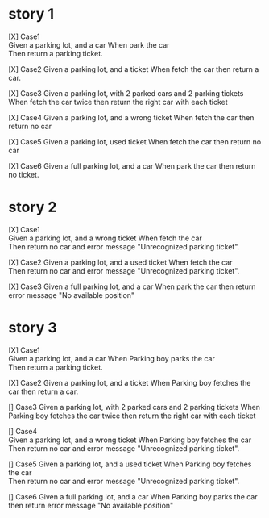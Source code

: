 # story 1
[X] Case1  
Given a parking lot, and a car 
When park the car  
Then return a parking ticket.

[X] Case2
Given a parking lot, and a ticket
When fetch the car
then return a car.

[X] Case3
Given a parking lot, with 2 parked cars and 2 parking tickets
When fetch the car twice
then return the right car with each ticket

[X] Case4
Given a parking lot, and a wrong ticket
When fetch the car
then return no car

[X] Case5
Given a parking lot, used ticket
When fetch the car
then return no car

[X] Case6
Given a full parking lot, and a car
When park the car
then return no ticket.


# story 2
[X] Case1  
Given a parking lot, and a wrong ticket
When fetch the car  
Then return no car and error message "Unrecognized parking ticket".

[X] Case2 
Given a parking lot, and a used ticket
When fetch the car  
Then return no car and error message "Unrecognized parking ticket".

[X] Case3
Given a full parking lot, and a car
When park the car
then return error message "No available position"


# story 3
[X] Case1  
Given a parking lot, and a car
When Parking boy parks the car  
Then return a parking ticket.

[X] Case2
Given a parking lot, and a ticket
When Parking boy fetches the car
then return a car.

[] Case3
Given a parking lot, with 2 parked cars and 2 parking tickets
When Parking boy fetches the car twice
then return the right car with each ticket

[] Case4  
Given a parking lot, and a wrong ticket
When Parking boy fetches the car  
Then return no car and error message "Unrecognized parking ticket".

[] Case5
Given a parking lot, and a used ticket
When Parking boy fetches the car  
Then return no car and error message "Unrecognized parking ticket".

[] Case6
Given a full parking lot, and a car
When Parking boy parks the car
then return error message "No available position"

